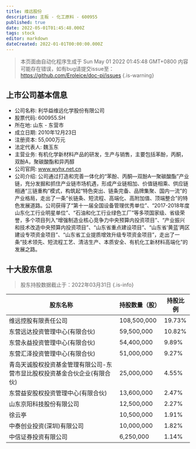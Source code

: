 ```yaml
---
title: 维远股份
description: 主板 - 化工原料 - 600955
published: true
date: 2022-05-01T01:45:48.000Z
tags: stock
editor: markdown
dateCreated: 2022-01-01T00:00:00.000Z
---
```


> 本页面由自动化程序生成于 Sun May 01 2022 01:45:48 GMT+0800
> 内容可能存在错误，如有bug请提交issue至：https://github.com/Eroleice/doc-pi/issues
{.is-warning}

## 上市公司基本信息
- 公司名称: 利华益维远化学股份有限公司
- 股票代码: 600955.SH
- 所在地: 山东 - 东营市
- 成立日期: 2010年12月23日
- 注册资本: 55,000万元
- 法定代表人: 魏玉东
- 主营业务: 有机化学新材料产品的研发，生产与销售，主要包括苯酚，丙酮，双酚A，聚碳酸酯和异丙醇
- 公司官网: www.wyhx.net.cn
- 公司介绍: 公司通过打造和完善一体化的“苯酚、丙酮—双酚A—聚碳酸酯”产业链，充分发掘和抓住产业链市场机遇，形成产业链相加、价值链相乘、供应链相通“三链重构”模式，构筑起“特色突出、链条完备、品牌集聚、国内一流”的产业格局，走出了一条“长链条、短流程、高端化、高附加值、顶端整合”的特色发展道路。公司获得了“第十一届全国设备管理优秀单位”、“2017-2018年度山东化工行业明星单位”、“石油和化工行业绿色工厂”等多项国家级、省级荣誉，多个项目列入“增强制造业核心竞争力中央预算内投资项目”、“产业振兴和技术改造中央预算内投资项目”、“山东省重点建设项目”、“山东省‘黄蓝’两区建设专项资金项目”、“山东省工业提质增效升级专项资金项目”，走出了一条“技术领先、短流程工艺、清洁生产、本质安全、有机化工新材料高端化”的发展之路。


## 十大股东信息
> 股东持股数据截止于：2022年03月31日
{.is-info}

| 股东名称 | 持股数量（股） | 持股比例 |
| --- | --- | --- |
| 维远控股有限责任公司 | 108,500,000 | 19.73% |
| 东营远达投资管理中心(有限合伙) | 59,500,000 | 10.82% |
| 东营永益投资管理中心(有限合伙) | 54,400,000 | 9.89% |
| 东营汇泽投资管理中心(有限合伙) | 51,000,000 | 9.27% |
| 青岛天诚股权投资基金管理有限公司-东营市显比股权投资基金合伙企业(有限合伙) | 25,000,000 | 4.55% |
| 东营益安股权投资管理中心(有限合伙) | 13,600,000 | 2.47% |
| 山东京阳科技股份有限公司 | 12,500,000 | 2.27% |
| 徐云亭 | 10,500,000 | 1.91% |
| 中泰创业投资(深圳)有限公司 | 10,000,000 | 1.82% |
| 中信证券投资有限公司 | 6,250,000 | 1.14% |




